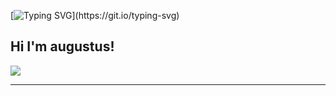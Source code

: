 [![Typing SVG](https://readme-typing-svg.demolab.com/?lines=I+think+,+therefore+I+am.)](https://git.io/typing-svg)

## Hi I'm augustus!



<img src="https://cdn.jsdelivr.net/gh/sun0225SUN/sun0225SUN/assets/images/coding.gif" /><br>

---
